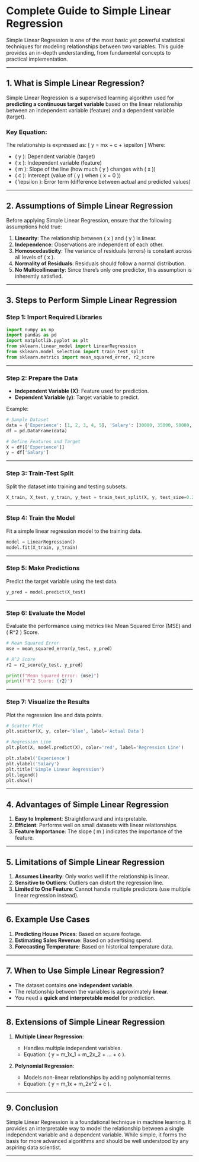 # **Complete Guide to Simple Linear Regression**

Simple Linear Regression is one of the most basic yet powerful statistical techniques for modeling relationships between two variables. This guide provides an in-depth understanding, from fundamental concepts to practical implementation.

---

## **1. What is Simple Linear Regression?**

Simple Linear Regression is a supervised learning algorithm used for **predicting a continuous target variable** based on the linear relationship between an independent variable (feature) and a dependent variable (target).

### **Key Equation**:
The relationship is expressed as:
\[
y = mx + c + \epsilon
\]
Where:
- \( y \): Dependent variable (target)
- \( x \): Independent variable (feature)
- \( m \): Slope of the line (how much \( y \) changes with \( x \))
- \( c \): Intercept (value of \( y \) when \( x = 0 \))
- \( \epsilon \): Error term (difference between actual and predicted values)

---

## **2. Assumptions of Simple Linear Regression**

Before applying Simple Linear Regression, ensure that the following assumptions hold true:
1. **Linearity**: The relationship between \( x \) and \( y \) is linear.
2. **Independence**: Observations are independent of each other.
3. **Homoscedasticity**: The variance of residuals (errors) is constant across all levels of \( x \).
4. **Normality of Residuals**: Residuals should follow a normal distribution.
5. **No Multicollinearity**: Since there’s only one predictor, this assumption is inherently satisfied.

---

## **3. Steps to Perform Simple Linear Regression**

### **Step 1: Import Required Libraries**
```python
import numpy as np
import pandas as pd
import matplotlib.pyplot as plt
from sklearn.linear_model import LinearRegression
from sklearn.model_selection import train_test_split
from sklearn.metrics import mean_squared_error, r2_score
```

---

### **Step 2: Prepare the Data**
- **Independent Variable (X)**: Feature used for prediction.
- **Dependent Variable (y)**: Target variable to predict.

Example:
```python
# Sample Dataset
data = {'Experience': [1, 2, 3, 4, 5], 'Salary': [30000, 35000, 50000, 65000, 80000]}
df = pd.DataFrame(data)

# Define Features and Target
X = df[['Experience']]
y = df['Salary']
```

---

### **Step 3: Train-Test Split**
Split the dataset into training and testing subsets.
```python
X_train, X_test, y_train, y_test = train_test_split(X, y, test_size=0.2, random_state=42)
```

---

### **Step 4: Train the Model**
Fit a simple linear regression model to the training data.
```python
model = LinearRegression()
model.fit(X_train, y_train)
```

---

### **Step 5: Make Predictions**
Predict the target variable using the test data.
```python
y_pred = model.predict(X_test)
```

---

### **Step 6: Evaluate the Model**
Evaluate the performance using metrics like Mean Squared Error (MSE) and \( R^2 \) Score.
```python
# Mean Squared Error
mse = mean_squared_error(y_test, y_pred)

# R^2 Score
r2 = r2_score(y_test, y_pred)

print(f"Mean Squared Error: {mse}")
print(f"R^2 Score: {r2}")
```

---

### **Step 7: Visualize the Results**
Plot the regression line and data points.
```python
# Scatter Plot
plt.scatter(X, y, color='blue', label='Actual Data')

# Regression Line
plt.plot(X, model.predict(X), color='red', label='Regression Line')

plt.xlabel('Experience')
plt.ylabel('Salary')
plt.title('Simple Linear Regression')
plt.legend()
plt.show()
```

---

## **4. Advantages of Simple Linear Regression**

1. **Easy to Implement**: Straightforward and interpretable.
2. **Efficient**: Performs well on small datasets with linear relationships.
3. **Feature Importance**: The slope \( m \) indicates the importance of the feature.

---

## **5. Limitations of Simple Linear Regression**

1. **Assumes Linearity**: Only works well if the relationship is linear.
2. **Sensitive to Outliers**: Outliers can distort the regression line.
3. **Limited to One Feature**: Cannot handle multiple predictors (use multiple linear regression instead).

---

## **6. Example Use Cases**

1. **Predicting House Prices**: Based on square footage.
2. **Estimating Sales Revenue**: Based on advertising spend.
3. **Forecasting Temperature**: Based on historical temperature data.

---

## **7. When to Use Simple Linear Regression?**

- The dataset contains **one independent variable**.
- The relationship between the variables is approximately **linear**.
- You need a **quick and interpretable model** for prediction.

---

## **8. Extensions of Simple Linear Regression**

1. **Multiple Linear Regression**:
   - Handles multiple independent variables.
   - Equation: \( y = m_1x_1 + m_2x_2 + ... + c \).

2. **Polynomial Regression**:
   - Models non-linear relationships by adding polynomial terms.
   - Equation: \( y = m_1x + m_2x^2 + c \).

---

## **9. Conclusion**

Simple Linear Regression is a foundational technique in machine learning. It provides an interpretable way to model the relationship between a single independent variable and a dependent variable. While simple, it forms the basis for more advanced algorithms and should be well understood by any aspiring data scientist.

---
